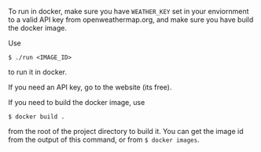 To run in docker, make sure you have 
`WEATHER_KEY` set in your enviornment to a valid API key from openweathermap.org, and make sure you have build the docker image. 

Use

`$ ./run <IMAGE_ID>` 

to run it in docker.

If you need an API key, go to the website (its free). 

If you need to build the docker image, use 

`$ docker build .` 

from the root of the project directory to build it. You can get the image id from the output of this command, or from `$ docker images`.